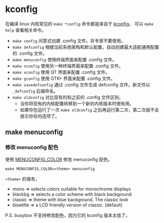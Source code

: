 # kconfig

在编译 linux 内核常见的 `make *config` 命令都是来自于 [kconfig](https://www.kernel.org/doc/html/latest/kbuild/kconfig.html)。
可以 `make help` 查看相关命令。

- `make config` 问答式创建 .config 文件。非专家不要使用。
- `make defconfig` 根据当前系统架构和默认配置，自动创建最大适配通用配置的 .config 文件。
- `make menuconfig` 使用终端界面来配置 .config 文件。
- `make nconfig` 使用另一种终端界面来配置 .config 文件。
- `make xconfig` 使用 QT 界面来配置 .config 文件。
- `make gconfig` 使用 GTK+ 界面来配置 .config 文件。
- `make savedefconfig` 通过 .config 文件生成 defconfig 文件。新文件以 `_defconfig` 后缀命名。
- `make oldconfig` 对比现有的和之前的 .config 文件区别。
  - 当你将现有的内核配置转移到一个新的内核版本时很有用。
  - 如果你在运行了一次 `make oldconfig` 之后再运行第二次，第二次就不会提示你任何选项了。

## make menuconfig

### 修改 menuconfig 配色

使用 [MENUCONFIG_COLOR](https://www.kernel.org/doc/html/latest/kbuild/kconfig.html#menuconfig-color) 修改 menuconfig 配色。

`make MENUCONFIG_COLOR=<theme> menuconfig`

`<theme>` 的值有，

- mono       => selects colors suitable for monochrome displays
- blackbg    => selects a color scheme with black background
- classic    => theme with blue background. The classic look
- bluetitle  => a LCD friendly version of classic. (default)

P.S. busybox 不支持修改配色，因为它的 kconfig 版本太低了。
